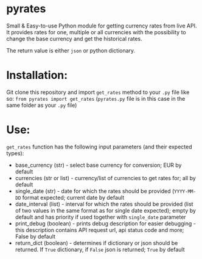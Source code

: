 # pyrates
Small &amp; Easy-to-use Python module for getting currency rates from live API.
It provides rates for one, multiple or all currencies with the possibility to change the base currency and get the historical rates. 

The return value is either `json` or python dictionary. 

# Installation:
Git clone this repository and import `get_rates` method to your `.py` file like so:
```from pyrates import get_rates``` (`pyrates.py` file is in this case in the same folder as your `.py` file)

# Use:
`get_rates` function has the following input parameters (and their expected types):
  - base_currency (str) - select base currency for conversion; EUR by default
  - currencies (str or list) - currency/list of currencies to get rates for; all by default
  - single_date (str) - date for which the rates should be provided (`YYYY-MM-DD` format expected; current date by default
  - date_interval (list) - interval for which the rates should be provided (list of two values in the same format as for single date expected); empty by default and has priority if used together with `single_date` parameter
  - print_debug (boolean) - prints debug description for easier debugging - this description contains API request url, api status code and more; False by default
  - return_dict (boolean) - determines if dictionary or json should be returned. If `True` dictionary, if `False` json is returned; `True` by default  

